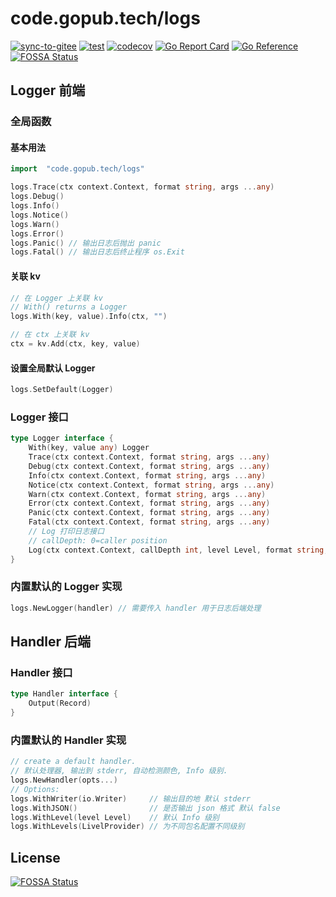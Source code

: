 # code.gopub.tech/logs

[![sync-to-gitee](https://github.com/pub-go/logs/actions/workflows/gitee.yaml/badge.svg)](https://github.com/pub-go/logs/actions/workflows/gitee.yaml)
[![test](https://github.com/pub-go/logs/actions/workflows/test.yaml/badge.svg)](https://github.com/pub-go/logs/actions/workflows/test.yaml)
[![codecov](https://codecov.io/gh/pub-go/logs/branch/main/graph/badge.svg)](https://codecov.io/gh/pub-go/logs)
[![Go Report Card](https://goreportcard.com/badge/code.gopub.tech/logs)](https://goreportcard.com/report/code.gopub.tech/logs)
[![Go Reference](https://pkg.go.dev/badge/code.gopub.tech/logs.svg)](https://pkg.go.dev/code.gopub.tech/logs)
[![FOSSA Status](https://app.fossa.com/api/projects/git%2Bgithub.com%2Fpub-go%2Flogs.svg?type=shield)](https://app.fossa.com/projects/git%2Bgithub.com%2Fpub-go%2Flogs?ref=badge_shield)

## Logger 前端

### 全局函数

#### 基本用法
```go
import	"code.gopub.tech/logs"

logs.Trace(ctx context.Context, format string, args ...any)
logs.Debug()
logs.Info()
logs.Notice()
logs.Warn()
logs.Error()
logs.Panic() // 输出日志后抛出 panic
logs.Fatal() // 输出日志后终止程序 os.Exit
```

#### 关联 kv
```go
// 在 Logger 上关联 kv
// With() returns a Logger
logs.With(key, value).Info(ctx, "")

// 在 ctx 上关联 kv
ctx = kv.Add(ctx, key, value)
```

#### 设置全局默认 Logger
```go
logs.SetDefault(Logger)
```

### Logger 接口

```go
type Logger interface {
	With(key, value any) Logger
	Trace(ctx context.Context, format string, args ...any)
	Debug(ctx context.Context, format string, args ...any)
	Info(ctx context.Context, format string, args ...any)
	Notice(ctx context.Context, format string, args ...any)
	Warn(ctx context.Context, format string, args ...any)
	Error(ctx context.Context, format string, args ...any)
	Panic(ctx context.Context, format string, args ...any)
	Fatal(ctx context.Context, format string, args ...any)
	// Log 打印日志接口
	// callDepth: 0=caller position
	Log(ctx context.Context, callDepth int, level Level, format string, args ...any)
}
```

### 内置默认的 Logger 实现
```go
logs.NewLogger(handler) // 需要传入 handler 用于日志后端处理
```

## Handler 后端

### Handler 接口

```go
type Handler interface {
	Output(Record)
}
```
### 内置默认的 Handler 实现

```go
// create a default handler.
// 默认处理器, 输出到 stderr, 自动检测颜色, Info 级别.
logs.NewHandler(opts...)
// Options:
logs.WithWriter(io.Writer)     // 输出目的地 默认 stderr
logs.WithJSON()                // 是否输出 json 格式 默认 false
logs.WithLevel(level Level)    // 默认 Info 级别
logs.WithLevels(LivelProvider) // 为不同包名配置不同级别
```


## License
[![FOSSA Status](https://app.fossa.com/api/projects/git%2Bgithub.com%2Fpub-go%2Flogs.svg?type=large)](https://app.fossa.com/projects/git%2Bgithub.com%2Fpub-go%2Flogs?ref=badge_large)